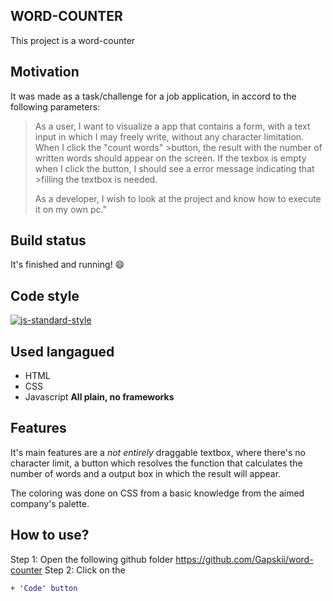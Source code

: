 ## WORD-COUNTER

This project is a word-counter

## Motivation

It was made as a task/challenge for a job application, in accord to the following parameters:

>As a user, I want to visualize a app that contains a form, with a text input in which I may
>freely write, without any character limitation. When I click the "count words" >button, the
>result with the number of written words should appear on the screen. If the texbox is empty
>when I click the button, I should see a error message indicating that >filling the textbox is needed.
>
>As a developer, I wish to look at the project and know how to execute it on my own pc."

## Build status

It's finished and running! 😄

## Code style

[![js-standard-style](https://img.shields.io/badge/code%20style-standard-brightgreen.svg?style=flat)](https://github.com/feross/standard)

## Used langagued

- HTML
- CSS
- Javascript
  **All plain, no frameworks**

## Features

It's main features are a _not entirely_ draggable textbox, where there's no character limit, a button which resolves the function that calculates the number of words and a output box in which the result will appear.

The coloring was done on CSS from a basic knowledge from the aimed company's palette.

## How to use?

Step 1: Open the following github folder https://github.com/Gapskii/word-counter
Step 2: Click on the 
```diff
+ 'Code' button
```
